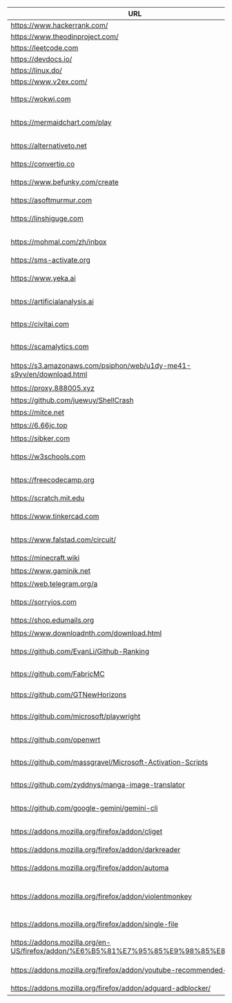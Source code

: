 | URL                                                                                  | Description                         |
| ------------------------------------------------------------------------------------ | ----------------------------------- |
| https://www.hackerrank.com/                                                          | hackrank                            |
| https://www.theodinproject.com/                                                      | theodinproject                      |
| https://leetcode.com                                                                 | Leetcode                            |
| https://devdocs.io/                                                                  | devdocs                             |
| https://linux.do/                                                                    | linuxdo                             |
| https://www.v2ex.com/                                                                | v2ex                                |
| https://wokwi.com                                                                    | 在线电路与固件仿真                  |
| https://mermaidchart.com/play                                                        | Mermaid 在线编辑器与预览            |
| https://alternativeto.net                                                            | 查找软件替代品与用户评价            |
| https://convertio.co                                                                 | 格式在线文件转换                    |
| https://www.befunky.com/create                                                       | 在线图片编辑与拼图                  |
| https://asoftmurmur.com                                                              | 白噪音/环境音                       |
| https://linshiguge.com                                                               | 临时邮箱（一次性邮箱）              |
| https://mohmal.com/zh/inbox                                                          | 临时邮箱服务（网页收件）            |
| https://sms-activate.org                                                             | 虚拟号码接码平台                    |
| https://www.yeka.ai                                                                  | 野卡-虚拟信用卡服务                 |
| https://artificialanalysis.ai                                                        | AI 模型排行榜与对比                 |
| https://civitai.com                                                                  | Stable Diffusion 模型/LoRA 社区     |
| https://scamalytics.com                                                              | IP 风险评分与欺诈检测               |
| https://s3.amazonaws.com/psiphon/web/u1dy-me41-s9yv/en/download.html                 | Psiphon（赛风）下载                 |
| https://proxy.888005.xyz                                                             | 代理检测                            |
| https://github.com/juewuy/ShellCrash                                                 | ShellCrash                          |
| https://mitce.net                                                                    | mitce机场                           |
| https://6.66jc.top                                                                   | nb机场                              |
| https://sibker.com                                                                   | byg机场中转地址                     |
| https://w3schools.com                                                                | Web 开发教程与示例                  |
| https://freecodecamp.org                                                             | 免费编程课程与项目                  |
| https://scratch.mit.edu                                                              | 少女图形化编程                      |
| https://www.tinkercad.com                                                            | 在线 3D 建模与电路设计              |
| https://www.falstad.com/circuit/                                                     | 交互式电路仿真与可视化              |
| https://minecraft.wiki                                                               | Minecraft 维基                      |
| https://www.gaminik.net                                                              | 屏幕实时翻译器                      |
| https://web.telegram.org/a                                                           | Telegram 网页版                     |
| https://sorryios.com                                                                 | 代订阅服务与共享订阅账户平台        |
| https://shop.edumails.org                                                            | 教育邮箱购买                        |
| https://www.downloadnth.com/download.html                                            | 软件下载站                          |
| https://github.com/EvanLi/Github-Ranking                                             | GitHub 仓库/开发者排名              |
| https://github.com/FabricMC                                                          | Minecraft Modding 工具链            |
| https://github.com/GTNewHorizons                                                     | Minecraft GT New Horizons           |
| https://github.com/microsoft/playwright                                              | 浏览器自动化与端到端测试            |
| https://github.com/openwrt                                                           | 路由器/嵌入式 Linux 系统            |
| https://github.com/massgravel/Microsoft-Activation-Scripts                           | Windows/Office 激活脚本（MAS）      |
| https://github.com/zyddnys/manga-image-translator                                    | 离线漫画 OCR 翻译工具               |
| https://github.com/google-gemini/gemini-cli                                          | Gemini 命令行客户端                 |
| https://addons.mozilla.org/firefox/addon/cliget                                      | 复制 cURL/wget 下载命令             |
| https://addons.mozilla.org/firefox/addon/darkreader                                  | 全站暗色模式                        |
| https://addons.mozilla.org/firefox/addon/automa                                      | 浏览器自动化工作流工具              |
| https://addons.mozilla.org/firefox/addon/violentmonkey                               | 用户脚本管理器（Tampermonkey 替代） |
| https://addons.mozilla.org/firefox/addon/single-file                                 | 将网页打包为单一 HTML               |
| https://addons.mozilla.org/en-US/firefox/addon/%E6%B5%81%E7%95%85%E9%98%85%E8%AF%BB/ | 流畅阅读(沉浸式翻译开源版本)        |
| https://addons.mozilla.org/firefox/addon/youtube-recommended-videos/                 | 隐藏YouTube分散注意力的元素         |
| https://addons.mozilla.org/firefox/addon/adguard-adblocker/                          | 强大的广告拦截器                    |
